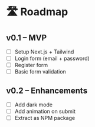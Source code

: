 # 🛣️ Roadmap

## v0.1 – MVP
- [ ] Setup Next.js + Tailwind
- [ ] Login form (email + password)
- [ ] Register form
- [ ] Basic form validation

## v0.2 – Enhancements
- [ ] Add dark mode
- [ ] Add animation on submit
- [ ] Extract as NPM package
